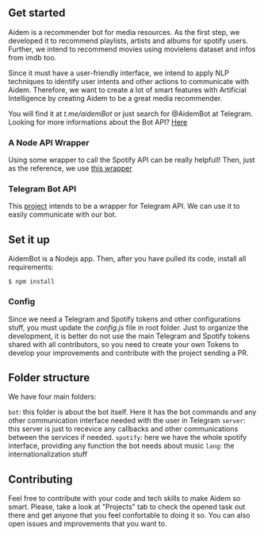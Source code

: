 ## Get started

Aidem is a recommender bot for media resources. As the first step, we developed it to recommend playlists, artists and albums for spotify users.
Further, we intend to recommend movies using movielens dataset and infos from imdb too.

Since it must have a user-friendly interface, we intend to apply NLP techniques to identify user intents and other actions to communicate with Aidem.
Therefore, we want to create a lot of smart features with Artificial Intelligence by creating Aidem to be a great media recommender.

You will find it at *t.me/aidemBot* or just search for @AidemBot at Telegram. </br>
Looking for more informations about the Bot API? [Here](https://core.telegram.org/bots/api   ) 

### A Node API Wrapper

Using some wrapper to call the Spotify API can be really helpfull! Then, just as the reference, we use [this wrapper](https://github.com/thelinmichael/spotify-web-api-node)

### Telegram Bot API

This [project](https://github.com/yagop/node-telegram-bot-api) intends to be a wrapper for Telegram API. We can use it to easily communicate with our bot.


## Set it up

AidemBot is a Nodejs app. Then, after you have pulled its code, install all requirements:
```
$ npm install
```


### Config

Since we need a Telegram and Spotify tokens and other configurations stuff, you must update the *config.js* file in root folder. Just to organize the development, it is better do not use the main Telegram and Spotify tokens shared with all contributors, so you need to create your own Tokens to develop your improvements and contribute with the project sending a PR.


## Folder structure

We have four main folders:

`bot`: this folder is about the bot itself. Here it has the bot commands and any other communication interface needed with the user in Telegram 
`server`: this server is just to recevice any callbacks and other communications between the services if needed.
`spotify`: here we have the whole spotify interface, providing any function the bot needs about music
`lang`: the internationalization stuff


## Contributing

Feel free to contribute with your code and tech skills to make Aidem so smart.
Please, take a look at "Projects" tab to check the opened task out there and get anyone that you feel confortable to doing it so. You can also open issues and improvements that you want to.
